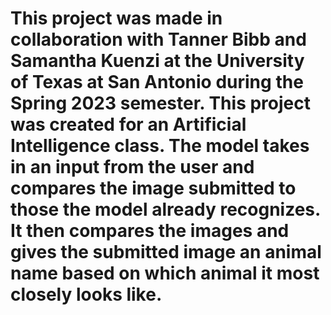 # This project was made in collaboration with Tanner Bibb and Samantha Kuenzi at the University of Texas at San Antonio during the Spring 2023 semester. This project was created for an Artificial Intelligence class. The model takes in an input from the user and compares the image submitted to those the model already recognizes. It then compares the images and gives the submitted image an animal name based on which animal it most closely looks like.
